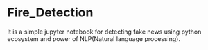 # Fire_Detection
It is a simple jupyter notebook for detecting fake news using python ecosystem and power of NLP(Natural language processing).

